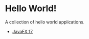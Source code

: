 # Hello World!

A collection of hello world applications.

 - [JavaFX 17](https://github.com/acodili-j-g/hello-world/tree/javafx-17)
